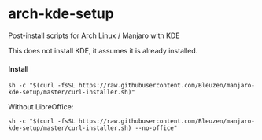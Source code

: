 # arch-kde-setup
Post-install scripts for Arch Linux / Manjaro with KDE

This does not install KDE, it assumes it is already installed.

#### Install

```
sh -c "$(curl -fsSL https://raw.githubusercontent.com/Bleuzen/manjaro-kde-setup/master/curl-installer.sh)"
```

Without LibreOffice:
```
sh -c "$(curl -fsSL https://raw.githubusercontent.com/Bleuzen/manjaro-kde-setup/master/curl-installer.sh) --no-office"
```
